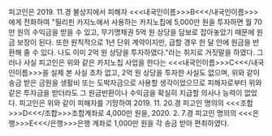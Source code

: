 피고인은 2019. 11.경 불상지에서 피해자 <<<내국인이름>>>B<<</내국인이름>>>에게 전화하여 "필리핀 카지노에서 사용하는 카지노칩에 5,000만 원을 투자하면 월 70만 원의 수익금을 받을 수 있고, 무기명채권 5억 원 상당을 담보로 잡아놓았기 때문에 원금 보장이 된다. 또한 원칙적으로 1년 단위 계약이지만, 급할 경우 한 달 안에 원금을 반환해 줄 수 있다. 나도 이미 2억 원 상당을 투자하였다."라는 취지로 거짓말을 하였다.
그러나 사실 피고인은 위와 같은 카지노칩 사업을 한다는 <<<내국인이름>>>C<<</내국인이름>>>을 실제 본 사실 조차 없고, 2억 원 상당을 투자한 사실도 없으며, 위와 같이 송금 받은 금원을 생활비 또는 도박자금으로 사용할 생각이었으므로 피해자로부터 위와 같은 투자금을 받더라도 그 원금반환이나 수익금을 확실히 지급할 의사나 능력이 없었다.
피고인은 위와 같이 피해자를 기망하여 2019. 11. 20.경 피고인 명의의 <<<조합>>>D<<</조합>>>조합계좌로 4,000만 원을, 2020. 2. 7.경 피고인 명의의 <<<은행>>>E<<</은행>>>은행 계좌로 1,000만 원을 각 송금 받아 편취하였다.